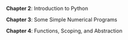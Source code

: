 **Chapter 2**: Introduction to Python 

**Chapter 3**: Some Simple Numerical Programs 

**Chapter 4**: Functions, Scoping, and Abstraction
